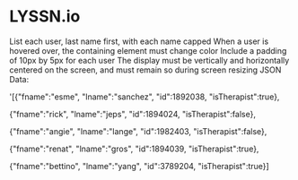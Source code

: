 # LYSSN.io

List each user, last name first, with each name capped
When a user is hovered over, the containing element must change color
Include a padding of 10px by 5px for each user
The display must be vertically and horizontally centered on the screen, and must remain so during screen resizing
JSON Data:

'[{"fname":"esme", "lname":"sanchez", "id":1892038, "isTherapist":true},

{"fname":"rick", "lname":"jeps", "id":1894024, "isTherapist":false},

{"fname":"angie", "lname":"lange", "id":1982403, "isTherapist":false},

{"fname":"renat", "lname":"gros", "id":1894039, "isTherapist":true},

{"fname":"bettino", "lname":"yang", "id":3789204, "isTherapist":true}]
